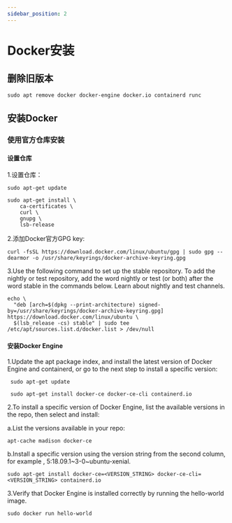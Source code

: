```yaml
---
sidebar_position: 2
---
```


# Docker安装

## 删除旧版本

```shell
sudo apt remove docker docker-engine docker.io containerd runc
```

## 安装Docker

### 使用官方仓库安装

#### 设置仓库

1.设置仓库：

```shell
sudo apt-get update

sudo apt-get install \
    ca-certificates \
    curl \
    gnupg \
    lsb-release
```

2.添加Docker官方GPG key:

```shell
curl -fsSL https://download.docker.com/linux/ubuntu/gpg | sudo gpg --dearmor -o /usr/share/keyrings/docker-archive-keyring.gpg
```

3.Use the following command to set up the stable repository. To add the nightly or test repository, add the word nightly or test (or both) after the word stable in the commands below. Learn about nightly and test channels.

```shell
echo \
  "deb [arch=$(dpkg --print-architecture) signed-by=/usr/share/keyrings/docker-archive-keyring.gpg] https://download.docker.com/linux/ubuntu \
  $(lsb_release -cs) stable" | sudo tee /etc/apt/sources.list.d/docker.list > /dev/null
```

#### 安装Docker Engine

1.Update the apt package index, and install the latest version of Docker Engine and containerd, or go to the next step to install a specific version:

```shell
 sudo apt-get update

 sudo apt-get install docker-ce docker-ce-cli containerd.io
```

2.To install a specific version of Docker Engine, list the available versions in the repo, then select and install:

a.List the versions available in your repo:

```shell
apt-cache madison docker-ce
```

b.Install a specific version using the version string from the second column, for example , 5:18.09.1~3-0~ubuntu-xenial.

```shell
sudo apt-get install docker-ce=<VERSION_STRING> docker-ce-cli=<VERSION_STRING> containerd.io
```

3.Verify that Docker Engine is installed correctly by running the hello-world image.

```shell
sudo docker run hello-world
```
